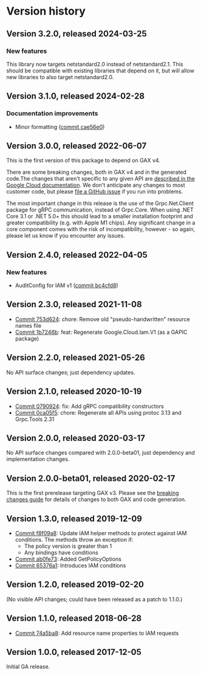 # Version history

## Version 3.2.0, released 2024-03-25

### New features

This library now targets netstandard2.0 instead of netstandard2.1.
This should be compatible with existing libraries that depend on it,
but will allow new libraries to also target netstandard2.0.

## Version 3.1.0, released 2024-02-28

### Documentation improvements

- Minor formatting ([commit cae56e0](https://github.com/googleapis/google-cloud-dotnet/commit/cae56e096d7119fe82d7201316ff6da42223eb52))

## Version 3.0.0, released 2022-06-07

This is the first version of this package to depend on GAX v4.

There are some breaking changes, both in GAX v4 and in the generated
code.The changes that aren't specific to any given API are [described in the Google Cloud
documentation](https://cloud.google.com/dotnet/docs/reference/help/breaking-gax4).
We don't anticipate any changes to most customer code, but please [file a
GitHub issue](https://github.com/googleapis/google-cloud-dotnet/issues/new/choose)
if you run into problems.

The most important change in this release is the use of the Grpc.Net.Client package
for gRPC communication, instead of Grpc.Core. When using .NET Core 3.1 or .NET 5.0+
this should lead to a smaller installation footprint and greater compatibility (e.g.
with Apple M1 chips). Any significant change in a core component comes with the risk
of incompatibility, however - so again, please let us know if you encounter any
issues.

## Version 2.4.0, released 2022-04-05

### New features

- AuditConfig for IAM v1 ([commit bc4cfd8](https://github.com/googleapis/google-cloud-dotnet/commit/bc4cfd8e05ffc261decc84a05027c99aba1f6acb))

## Version 2.3.0, released 2021-11-08

- [Commit 753d624](https://github.com/googleapis/google-cloud-dotnet/commit/753d624): chore: Remove old "pseudo-handwritten" resource names file
- [Commit 1b7246b](https://github.com/googleapis/google-cloud-dotnet/commit/1b7246b): feat: Regenerate Google.Cloud.Iam.V1 (as a GAPIC package)

## Version 2.2.0, released 2021-05-26

No API surface changes; just dependency updates.

## Version 2.1.0, released 2020-10-19

- [Commit 0790924](https://github.com/googleapis/google-cloud-dotnet/commit/0790924): fix: Add gRPC compatibility constructors
- [Commit 0ca05f5](https://github.com/googleapis/google-cloud-dotnet/commit/0ca05f5): chore: Regenerate all APIs using protoc 3.13 and Grpc.Tools 2.31

## Version 2.0.0, released 2020-03-17

No API surface changes compared with 2.0.0-beta01, just dependency and implementation changes.

## Version 2.0.0-beta01, released 2020-02-17

This is the first prerelease targeting GAX v3. Please see the [breaking changes
guide](https://cloud.google.com/dotnet/docs/reference/help/breaking-gax2)
for details of changes to both GAX and code generation.

## Version 1.3.0, released 2019-12-09

- [Commit f8f09a8](https://github.com/googleapis/google-cloud-dotnet/commit/f8f09a8): Update IAM helper methods to protect against IAM conditions. The methods throw an exception if:
  - The policy version is greater than 1
  - Any bindings have conditions
- [Commit ab0fe73](https://github.com/googleapis/google-cloud-dotnet/commit/ab0fe73): Added GetPolicyOptions
- [Commit 65376a1](https://github.com/googleapis/google-cloud-dotnet/commit/65376a1): Introduces IAM conditions

## Version 1.2.0, released 2019-02-20

(No visible API changes; could have been released as a patch to 1.1.0.)

## Version 1.1.0, released 2018-06-28

- [Commit 74a5ba8](https://github.com/googleapis/google-cloud-dotnet/commit/74a5ba8): Add resource name properties to IAM requests

## Version 1.0.0, released 2017-12-05

Initial GA release.
